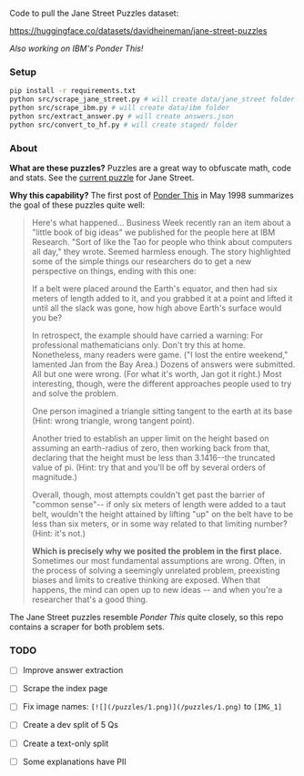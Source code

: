 Code to pull the Jane Street Puzzles dataset:

https://huggingface.co/datasets/davidheineman/jane-street-puzzles

*Also working on IBM's Ponder This!*

### Setup

```sh
pip install -r requirements.txt
python src/scrape_jane_street.py # will create data/jane_street folder
python src/scrape_ibm.py # will create data/ibm folder
python src/extract_answer.py # will create answers.json
python src/convert_to_hf.py # will create staged/ folder
```

### About

**What are these puzzles?** Puzzles are a great way to obfuscate math, code and stats. See the [current puzzle](https://www.janestreet.com/puzzles/current-puzzle/) for Jane Street.

**Why this capability?** The first post of [Ponder This](https://research.ibm.com/haifa/ponderthis/challenges/May1998.html) in May 1998 summarizes the goal of these puzzles quite well:

> Here's what happened... Business Week recently ran an item about a "little book of big ideas" we published for the people here at IBM Research. "Sort of like the Tao for people who think about computers all day," they wrote. Seemed harmless enough. The story highlighted some of the simple things our researchers do to get a new perspective on things, ending with this one:
> 
> If a belt were placed around the Earth's equator, and then had six meters of length added to it, and you grabbed it at a point and lifted it until all the slack was gone, how high above Earth's surface would you be?
> 
> In retrospect, the example should have carried a warning: For professional mathematicians only. Don't try this at home. Nonetheless, many readers were game. ("I lost the entire weekend," lamented Jan from the Bay Area.) Dozens of answers were submitted. All but one were wrong. (For what it's worth, Jan got it right.) Most interesting, though, were the different approaches people used to try and solve the problem.
> 
> One person imagined a triangle sitting tangent to the earth at its base (Hint: wrong triangle, wrong tangent point).
> 
> Another tried to establish an upper limit on the height based on assuming an earth-radius of zero, then working back from that, declaring that the height must be less than 3.1416--the truncated value of pi. (Hint: try that and you'll be off by several orders of magnitude.)
> 
> Overall, though, most attempts couldn't get past the barrier of "common sense"-- if only six meters of length were added to a taut belt, wouldn't the height attained by lifting "up" on the belt have to be less than six meters, or in some way related to that limiting number? (Hint: it's not.)
> 
> **Which is precisely why we posited the problem in the first place.** Sometimes our most fundamental assumptions are wrong. Often, in the process of solving a seemingly unrelated problem, preexisting biases and limits to creative thinking are exposed. When that happens, the mind can open up to new ideas -- and when you're a researcher that's a good thing.

The Jane Street puzzles resemble *Ponder This* quite closely, so this repo contains a scraper for both problem sets.

### TODO

- [ ] Improve answer extraction
- [ ] Scrape the index page

- [ ] Fix image names: `[![](/puzzles/1.png)](/puzzles/1.png)` to `[IMG_1]`
- [ ] Create a dev split of 5 Qs
- [ ] Create a text-only split
- [ ] Some explanations have PII